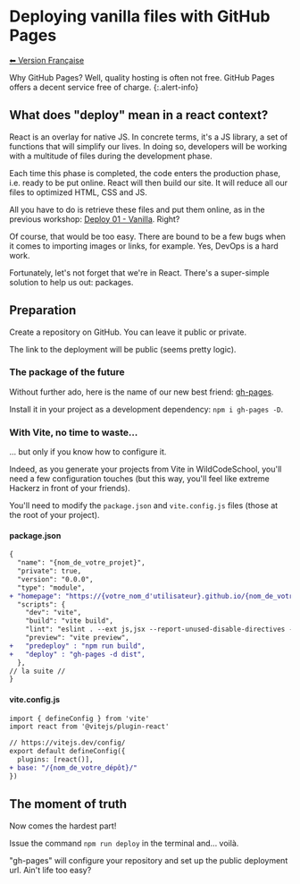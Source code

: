 # Deploying vanilla files with GitHub Pages

[⬅ Version Française](./README-FR)

Why GitHub Pages? Well, quality hosting is often not free. GitHub Pages offers a decent service free of charge.
{:.alert-info}

## What does "deploy" mean in a react context?

React is an overlay for native JS. In concrete terms, it's a JS library, a set of functions that will simplify our lives. In doing so, developers will be working with a multitude of files during the development phase.

Each time this phase is completed, the code enters the production phase, i.e. ready to be put online. React will then build our site. It will reduce all our files to optimized HTML, CSS and JS.

All you have to do is retrieve these files and put them online, as in the previous workshop: [Deploy 01 - Vanilla](https://wildcodeschool.github.io/workshop-deploy-vanilla/README-FR). Right?

Of course, that would be too easy. There are bound to be a few bugs when it comes to importing images or links, for example. Yes, DevOps is a hard work.

Fortunately, let's not forget that we're in React. There's a super-simple solution to help us out: packages.

## Preparation

Create a repository on GitHub. You can leave it public or private.

The link to the deployment will be public (seems pretty logic).

### The package of the future

Without further ado, here is the name of our new best friend: [gh-pages](https://www.npmjs.com/package/gh-pages).

Install it in your project as a development dependency: `npm i gh-pages -D`.

### With Vite, no time to waste...

... but only if you know how to configure it.

Indeed, as you generate your projects from Vite in WildCodeSchool, you'll need a few configuration touches (but this way, you'll feel like extreme Hackerz in front of your friends).

You'll need to modify the `package.json` and `vite.config.js` files (those at the root of your project).

#### package.json

```diff
{
  "name": "{nom_de_votre_projet}",
  "private": true,
  "version": "0.0.0",
  "type": "module",
+ "homepage": "https://{votre_nom_d'utilisateur}.github.io/{nom_de_votre_dépôt}/",
  "scripts": {
    "dev": "vite",
    "build": "vite build",
    "lint": "eslint . --ext js,jsx --report-unused-disable-directives --max-warnings 0",
    "preview": "vite preview",
+   "predeploy" : "npm run build",
+   "deploy" : "gh-pages -d dist",
  },
// la suite //
}
```

#### vite.config.js

```diff
import { defineConfig } from 'vite'
import react from '@vitejs/plugin-react'

// https://vitejs.dev/config/
export default defineConfig({
  plugins: [react()],
+ base: "/{nom_de_votre_dépôt}/"
})
```

## The moment of truth

Now comes the hardest part!

Issue the command `npm run deploy` in the terminal and... voilà.

"gh-pages" will configure your repository and set up the public deployment url. Ain't life too easy?
